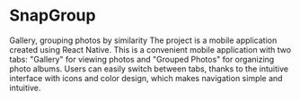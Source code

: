 # SnapGroup
Gallery, grouping photos by similarity
The project is a mobile application created using React Native. This is a convenient mobile application with two tabs: "Gallery" for viewing photos and "Grouped Photos" for organizing photo albums. Users can easily switch between tabs, thanks to the intuitive interface with icons and color design, which makes navigation simple and intuitive.
